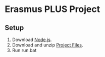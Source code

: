 # Erasmus PLUS Project

## Setup
1. Download [Node.js](https://nodejs.org/en/download/).
2. Download and unzip [Project Files](https://github.com/IgorPoprushko/Erasmus_PLUS2023/archive/refs/heads/main.zip).
3. Run run.bat
